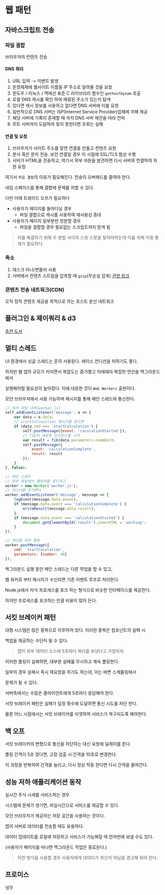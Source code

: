 # 웹 패턴

## 자바스크립트 전송

### 파일 결합
브라우저의 컨텐츠 전송

#### DNS 쿼리
1. URL 입력 -> 이벤트 발생
2. 운영체제에 웹사이트 이름을 IP 주소로 알려줄 것을 요청
3. 윈도우 / 리눅스 / 맥에선 표준 C 라이브러리 함수인 `gethostbynam` 호출
4. 로컬 DNS 캐시를 확인 하여 매핑된 주소가 있는지 탐색
5. 있다면 캐시 정보를 사용하고 없다면 DNS 서버에 이를 요청
6. 일반적으로 DNS 서버는 ISP(Internet Service Provider)업체에 의해 제공
7. 해당 서버에 기록이 존재할 때 까지 DNS 서버 체인을 따라 전파
8. 루트 서버까지 도달하여 찾지 못한다면 조회는 실패

#### 연결 및 요청
1. 브라우저가 사이트 주소를 알면 연결을 만들고 컨텐츠 요청
2. 문서 혹은 문자 전송. 보안 연결일 경우 이 시점에 SSL/TLS 협상 수행
3. 서버가 HTML을 전송하고, 여기서 외부 자원을 발견하면 다시 서버와 연결하여 자원 요청

여기서 `파일 결합`의 이유가 필요해진다. 전송이 오버헤드를 줄여야 한다.

네임 스페이스를 통해 결합에 문제를 피할 수 있다.

다만 이때 트레이드 오프가 필요하다

- 사용자가 페이지를 돌아다닐 경우
    - 파일 결합으로 캐시를 사용하여 재사용성 증대
- 사용자가 페이지 일부분만 방문할 경우
    - 파일을 결합할 경우 필요없는 스크립트까지 받게 됨

> 이를 해결하기 위해 두 방법 사이의 스윗 스팟을 찾아야하는데 이를 위해 이동 통계가 필요하다.

### 축소
1. 태스크 러너/번들러 사용
2. 서버에서 컨텐츠 스트림을 압축할 때 `gzip`(무손실 압축) [관련 링크](http://www.playnexacro.com/index.html#show:article)

### 콘텐츠 전송 네트워크(CDN)
오직 정적 콘텐츠 제공을 목적으로 하는 호스트 분산 네트워크

## 플러그인 & 제이쿼리 & d3
[추천 도서](http://www.yes24.com/24/goods/11371306)

## 멀티 스레드
UI 환경에서 싱글 스레드는 흔히 사용된다. 레이스 컨디션을 피하기도 좋다.

하지만 웹 앱의 규모가 커지면서 복잡도는 증가했고 이에때라 복잡한 연산을 백그라운드에서 

실행해야할 필요성이 높아졌다. 이에 대응한 것이 `Web Workers` 출현이다.

모던 브라우져에서 사용 가능하며 메시지를 통해 메인 스레드와 통신한다.

```js
// 워커 파일 내부(worker.js)
self.addEventListener('message', e => {
    var data = e.data;
    // startCalcualtion 메시지를 받으면
    if (data.cmd === 'startCalculation') {
        self.postMessage({event: 'caculationStarted'});
        // fib의 새로운 인스턴스를 시작
        var result = fib(data.parameters.nummber);
        self.postMessage({
            event: 'calculationComplete',
            result: result
        });
    }    
}, false);

// 메인 스레드
// 외부 파일에서 웹워커를 로드하고
worker = new Worker('worker.js');
// 리스너를 추가한다.
worker.addEventListener('message', message => {
    logEvent(message.data.event);
    if (message.data.event === 'calculationComplete') {
        writeResult(message.data.result);
    }
    if (message.data.event === 'calculationStarted') {
        document.getElementById('result').innerHTML = 'working';
    }
});

// 계산을 위한 명령
worker.postMessage({
    cmd: 'startCaculation',
    parameters: {number: 40}
});
```
백그라운드 실행 동안 메인 스레드는 다른 작업을 할 수 있고,

웹 워커로 부터 메시지가 수신되면 기존 이벤트 루프로 처리한다.

Node.js에서 자식 프로세스를 포크 하는 형식으로 비슷한 인터페이스를 제공한다.

하지만 프로세스를 포크하는 만큼 비용이 많이 든다.

## 서킷 브레이커 패턴

대형 시스템은 많은 중복으로 이루어져 있다. 이러한 중복은 컴포넌트의 실패 시

백업을 제공하는 수단이 될 수 있다.

> 앱이 외부 데이터 소스에 5초마다 쿼리를 보낸다고 가정하자.

이러한 폴링이 실패하면, 대부분 실패를 무시하고 계속 폴링한다.

일부의 경우 실패시 즉시 재요청을 하기도 하는데, 이는 바쁜 스케쥴링에서

문제가 될 수 있다.

서버측에서는 수많은 클라이언트에게 5초마다 응답해야 한다. 

서킷 브레이커 패턴은 실패가 일정 횟수에 도달하면 통신 시도를 차단 한다.

물론 어느 시점에서는 서킷 브레이커를 리셋하여 서비스가 복구되도록 해야한다.

## 백 오프

서킷 브레이커의 변형으로 통신을 차단하는 대신 요청에 딜레이를 준다.

폴링 간격이 5초 였다면, 고장 검출 시 간격을 10초로 변경한다.

이 과정을 반복하여 간격을 늘리고, 다시 정상 작동 한다면 다시 간격을 줄여간다.

## 성능 저하 애플리케이션 동작

실시간 주식 시세를 서비스하는 경우

시스템에 문제가 생기면, 비실시간으로 서비스를 제공할 수 있다.

모던 브라우저가 제공하는 저장 공간을 사용하는 것이다.

앱이 서버로 데이터를 전송할 때도 유용하다.

데이터 업데이트를 로컬에 저장하고 서비스가 가능해질 때 한꺼번에 보낼 수도 있다.

(사용자가 페이지를 떠나면 백그라운드 작업은 종료된다.)

> 이런 방식을 사용할 경우 사용자에게 데이터가 최신이 아님을 경고해 줘야 한다.

## 프로미스

냉무